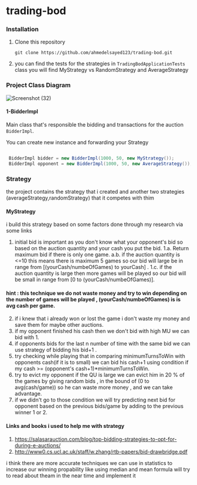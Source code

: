 # trading-bod
### Installation
1. Clone this repository
    ```commandline
    git clone https://github.com/ahmedelsayed123/trading-bod.git
    ```
2. you can find the tests for the strategies in `TradingBodApplicationTests` class you will find MyStrategy vs RandomStrategy and AverageStrategy    


    
### Project Class Diagram
![Screenshot (32)](https://user-images.githubusercontent.com/9481273/212879752-ece6bf8c-7f73-47dc-ad8d-1ab717204609.png)

#### 1-BidderImpl
Main class that's responsible the bidding and transactions for the auction `BidderImpl`. 

You can create new instance and forwarding your Strategy
```java

 BidderImpl bidder = new BidderImpl(1000, 50, new MyStrategy());
 BidderImpl opponent = new BidderImpl(1000, 50, new AverageStrategy());
```

### Strategy

the project contains the strategy that i created and another two strategies (averageStrategy,randomStrategy) that it competes with thim

#### MyStrategy
i build this strategy based on some factors done through my research via some links 
1. initial bid is important as you don't know what your opponent's bid  so based on the auction quantity and your cash you put the bid.
1.a. Return maximum bid if there is only one game.
a.b. if the auction quantity is <=10 this means there is maximum 5 games so our bid will large be in range from [(yourCash/numbeOfGames) to yourCash] .
1.c. if the auction quantity is large then more games will be played so our bid will be small in range from [0 to (yourCash/numbeOfGames)].
 #### hint : this technique we do not waste money and try to win depending on the number of games will be played , (yourCash/numbeOfGames) is is avg cash per game.
2. if i knew that i already won or lost the game i don't waste my money and save them for maybe other auctions.
3. if my opponent finished his cash then we don't bid with high MU we can bid with 1.
4. if opponents bids for the last n number of time with the same bid we can use strategy of bidding his bid+1 .
5. try checking while playing that in comparing minimumTurnsToWin with opponents cash(if it is to small) we can bid his cash+1 using condition if my cash >= (opponent's cash+1)*minimumTurnsToWin.
6. try to evict my opponent if the QU is large we can evict him in 20 % of the games by giving random bids , in the bound of (0 to avg(cash/game)) so he can waste more money , and we can take advantage.
7. if we didn't go to those condition we will try predicting next bid for opponent based on the previous bids/game by adding to the previous winner 1 or 2.

#### Links and books i used to help me with strategy
1. https://salasarauction.com/blog/top-bidding-strategies-to-opt-for-during-e-auctions/ 
2. http://www0.cs.ucl.ac.uk/staff/w.zhang/rtb-papers/bid-drawbridge.pdf

i think there are more accurate techniques we can use in statistics to increase our winning propability like using median and mean formula will try to read about theam in the near time and implement it 



    
